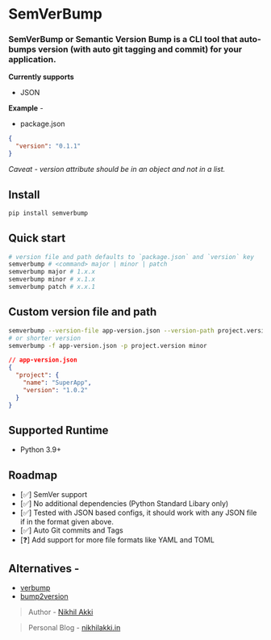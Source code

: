 # SemVerBump

### SemVerBump or Semantic Version Bump is a CLI tool that auto-bumps version (with auto git tagging and commit) for your application.

__Currently supports__

- JSON

**Example** -

- package.json
```json
{
  "version": "0.1.1"
}
```
_Caveat - version attribute should be in an object and not in a list._

## Install

```bash
pip install semverbump
```

## Quick start
```bash
# version file and path defaults to `package.json` and `version` key
semverbump # <command> major | minor | patch
semverbump major # 1.x.x
semverbump minor # x.1.x
semverbump patch # x.x.1
```
## Custom version file and path
```bash
semverbump --version-file app-version.json --version-path project.version minor
# or shorter version
semverbump -f app-version.json -p project.version minor
```

```json
// app-version.json
{
  "project": {
    "name": "SuperApp",
    "version": "1.0.2"
  }
}
```

## Supported Runtime
- Python 3.9+
## Roadmap
- [✅] SemVer support
- [✅] No additional dependencies (Python Standard Libary only)
- [✅] Tested with JSON based configs, it should work with any JSON file if in the format given above.
- [✅] Auto Git commits and Tags
- [❓] Add support for more file formats like YAML and TOML

## Alternatives -

- [verbump](https://github.com/meyt/verbump)
- [bump2version](https://github.com/c4urself/bump2version)

> Author - [Nikhil Akki](https://nikhilakki.in/about)

> Personal Blog - [nikhilakki.in](https://nikhilakki.in)
